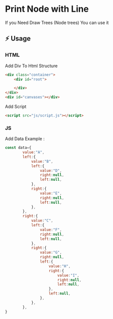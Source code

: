 # Print Node with Line 
If you Need Draw Trees (Node trees) You can use it

## :zap: Usage 

### HTML 

Add Div To Html Structure
```html
<div class="container">
    <div id="root">

    </div>
</div>
<div id="canvases"></div>
```

Add Script
```html
<script src="js/script.js"></script>
```

### JS 
Add Data
Example :
```js
const data={
        value:"A",
        left:{
            value:"B",
            left:{
                value:"D",
                right:null,
                left:null,
            },
            right:{
                value:"E",
                right:null,
                left:null,
            },
        },
        right:{
            value:"C",
            left:{
                value:"F",
                right:null,
                left:null,
            },
            right:{
                value:"G",
                right:null,
                left:{
                    value:"H",
                    right:{
                        value:"I",
                        right:null,
                        left:null,
                    },
                    left:null,
                },
            },
        },
}
```

